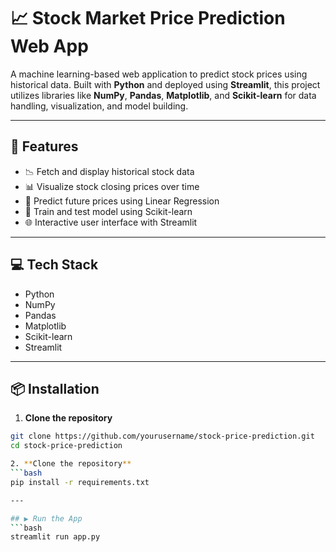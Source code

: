 # 📈 Stock Market Price Prediction Web App

A machine learning-based web application to predict stock prices using historical data. Built with **Python** and deployed using **Streamlit**, this project utilizes libraries like **NumPy**, **Pandas**, **Matplotlib**, and **Scikit-learn** for data handling, visualization, and model building.

---

## 🚀 Features

- 📉 Fetch and display historical stock data
- 📊 Visualize stock closing prices over time
- 🔮 Predict future prices using Linear Regression
- 🧠 Train and test model using Scikit-learn
- 🌐 Interactive user interface with Streamlit

---

## 💻 Tech Stack

- Python
- NumPy
- Pandas
- Matplotlib
- Scikit-learn
- Streamlit

---

## 📦 Installation

1. **Clone the repository**

```bash
git clone https://github.com/yourusername/stock-price-prediction.git
cd stock-price-prediction

2. **Clone the repository**
```bash
pip install -r requirements.txt

---

## ▶️ Run the App
```bash
streamlit run app.py
